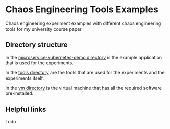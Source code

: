 # Chaos Engineering Tools Examples
Chaos engineering experiment examples with different chaos engineering
tools for my university course paper.

## Directory structure
In the [microservice-kubernetes-demo directory](microservice-kubernetes-demo)
is the example application that is used for the experiments.

In the [tools directory](tools)
are the tools that are used for the experiments and the experiments itself.

In the [vm directory](vm)
is the virtual machine that has all the required software pre-installed.

## Helpful links
Todo